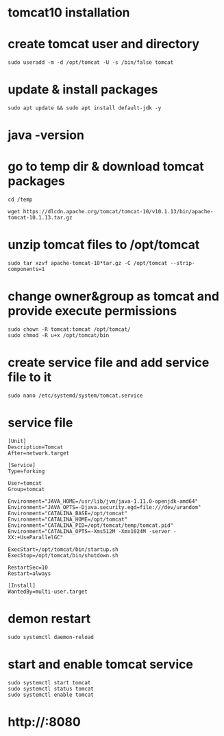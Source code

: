 # tomcat10 installation

# create tomcat user and directory

```sudo useradd -m -d /opt/tomcat -U -s /bin/false tomcat```

# update & install packages
```sudo apt update && sudo apt install default-jdk -y```

# java -version

# go to temp dir & download tomcat packages
```
cd /temp
```
```
wget https://dlcdn.apache.org/tomcat/tomcat-10/v10.1.13/bin/apache-tomcat-10.1.13.tar.gz
```

# unzip tomcat files to /opt/tomcat 
```
sudo tar xzvf apache-tomcat-10*tar.gz -C /opt/tomcat --strip-components=1
```

# change owner&group as tomcat and provide execute permissions
```
sudo chown -R tomcat:tomcat /opt/tomcat/
sudo chmod -R u+x /opt/tomcat/bin
```

# create service file and add service file to it
```
sudo nano /etc/systemd/system/tomcat.service
```

# service file
```
[Unit]
Description=Tomcat
After=network.target

[Service]
Type=forking

User=tomcat
Group=tomcat

Environment="JAVA_HOME=/usr/lib/jvm/java-1.11.0-openjdk-amd64"
Environment="JAVA_OPTS=-Djava.security.egd=file:///dev/urandom"
Environment="CATALINA_BASE=/opt/tomcat"
Environment="CATALINA_HOME=/opt/tomcat"
Environment="CATALINA_PID=/opt/tomcat/temp/tomcat.pid"
Environment="CATALINA_OPTS=-Xms512M -Xmx1024M -server -XX:+UseParallelGC"

ExecStart=/opt/tomcat/bin/startup.sh
ExecStop=/opt/tomcat/bin/shutdown.sh

RestartSec=10
Restart=always

[Install]
WantedBy=multi-user.target
```


# demon restart 
```
sudo systemctl daemon-reload
```

# start and enable tomcat service 
```
sudo systemctl start tomcat
sudo systemctl status tomcat
sudo systemctl enable tomcat
```
#  http://<public ip>:8080
